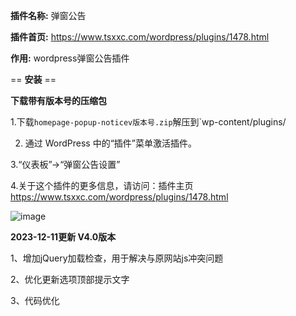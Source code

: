 **插件名称:** 弹窗公告

**插件首页:** https://www.tsxxc.com/wordpress/plugins/1478.html

**作用:** wordpress弹窗公告插件

== **安装** ==

**下载带有版本号的压缩包**

1.下载`homepage-popup-noticev版本号.zip`解压到`wp-content/plugins/

2. 通过 WordPress 中的“插件”菜单激活插件。
   
3.“仪表板”->“弹窗公告设置”

4.关于这个插件的更多信息，请访问：插件主页 https://www.tsxxc.com/wordpress/plugins/1478.html

![image](https://www.tsxxc.com/wp-content/uploads/2022/05/2023121102415023.png)

**2023-12-11更新 V4.0版本**

1、增加jQuery加载检查，用于解决与原网站js冲突问题

2、优化更新选项顶部提示文字

3、代码优化
